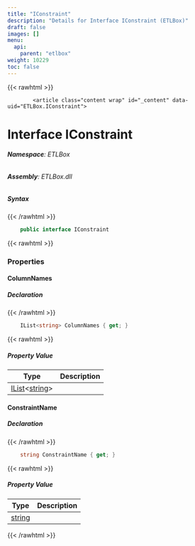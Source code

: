 ```yaml
---
title: "IConstraint"
description: "Details for Interface IConstraint (ETLBox)"
draft: false
images: []
menu:
  api:
    parent: "etlbox"
weight: 10229
toc: false
---
```


{{< rawhtml >}}

            <article class="content wrap" id="_content" data-uid="ETLBox.IConstraint">
  <h1 id="ETLBox_IConstraint" data-uid="ETLBox.IConstraint" class="text-break">Interface IConstraint
</h1>
  <div class="markdown level0 summary"></div>
  <div class="markdown level0 conceptual"></div>
<h6><strong>Namespace</strong>: ETLBox</h6>
  <h6><strong>Assembly</strong>: ETLBox.dll</h6>
  <h5 id="ETLBox_IConstraint_syntax">Syntax</h5>
{{< /rawhtml >}}

```C#
    public interface IConstraint
```

{{< rawhtml >}}
  <h3 id="properties">Properties
</h3>
  <a id="ETLBox_IConstraint_ColumnNames_" data-uid="ETLBox.IConstraint.ColumnNames*"></a>
  <h4 id="ETLBox_IConstraint_ColumnNames" data-uid="ETLBox.IConstraint.ColumnNames">ColumnNames</h4>
  <div class="markdown level1 summary"></div>
  <div class="markdown level1 conceptual"></div>
  <h5 class="declaration">Declaration</h5>
{{< /rawhtml >}}

```C#
    IList<string> ColumnNames { get; }
```

{{< rawhtml >}}
  <h5 class="propertyValue">Property Value</h5>
  <table class="table table-bordered table-condensed">
    <thead>
      <tr>
        <th>Type</th>
        <th>Description</th>
      </tr>
    </thead>
    <tbody>
      <tr>
        <td><a class="xref" href="https://learn.microsoft.com/dotnet/api/system.collections.generic.ilist-1">IList</a>&lt;<a class="xref" href="https://learn.microsoft.com/dotnet/api/system.string">string</a>&gt;</td>
        <td></td>
      </tr>
    </tbody>
  </table>
  <a id="ETLBox_IConstraint_ConstraintName_" data-uid="ETLBox.IConstraint.ConstraintName*"></a>
  <h4 id="ETLBox_IConstraint_ConstraintName" data-uid="ETLBox.IConstraint.ConstraintName">ConstraintName</h4>
  <div class="markdown level1 summary"></div>
  <div class="markdown level1 conceptual"></div>
  <h5 class="declaration">Declaration</h5>
{{< /rawhtml >}}

```C#
    string ConstraintName { get; }
```

{{< rawhtml >}}
  <h5 class="propertyValue">Property Value</h5>
  <table class="table table-bordered table-condensed">
    <thead>
      <tr>
        <th>Type</th>
        <th>Description</th>
      </tr>
    </thead>
    <tbody>
      <tr>
        <td><a class="xref" href="https://learn.microsoft.com/dotnet/api/system.string">string</a></td>
        <td></td>
      </tr>
    </tbody>
  </table>

{{< /rawhtml >}}
